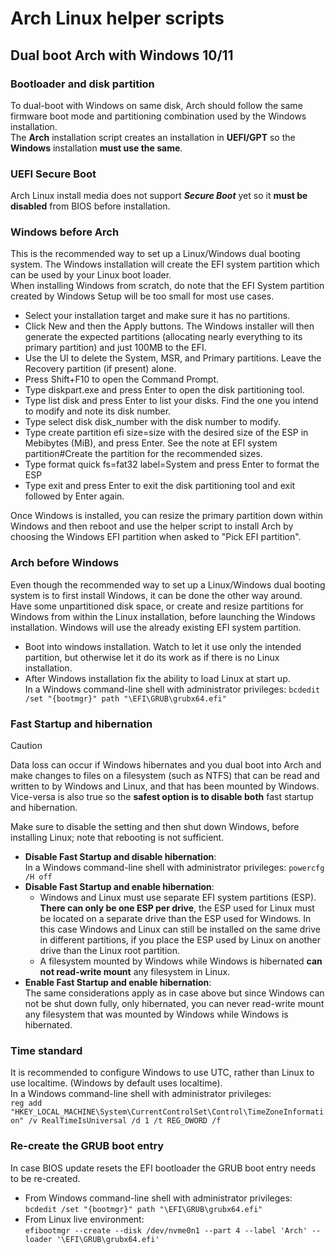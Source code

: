 # Arch Linux helper scripts

## Dual boot Arch with Windows 10/11

### Bootloader and disk partition
To dual-boot with Windows on same disk, Arch should follow the same firmware boot mode and partitioning combination used by the Windows installation.  
The **Arch** installation script creates an installation in **UEFI/GPT** so the **Windows** installation **must use the same**.

### UEFI Secure Boot
Arch Linux install media does not support ***Secure Boot*** yet so it **must be disabled** from BIOS before installation.

### Windows before Arch
This is the recommended way to set up a Linux/Windows dual booting system. The Windows installation will create the EFI system partition which can be used by your Linux boot loader.  
When installing Windows from scratch, do note that the EFI System partition created by Windows Setup will be too small for most use cases.

- Select your installation target and make sure it has no partitions.
- Click New and then the Apply buttons. The Windows installer will then generate the expected partitions (allocating nearly everything to its primary partition) and just 100MB to the EFI.
- Use the UI to delete the System, MSR, and Primary partitions. Leave the Recovery partition (if present) alone.
- Press Shift+F10 to open the Command Prompt.
- Type diskpart.exe and press Enter to open the disk partitioning tool.
- Type list disk and press Enter to list your disks. Find the one you intend to modify and note its disk number.
- Type select disk disk_number with the disk number to modify.
- Type create partition efi size=size with the desired size of the ESP in Mebibytes (MiB), and press Enter. See the note at EFI system partition#Create the partition for the recommended sizes.
- Type format quick fs=fat32 label=System and press Enter to format the ESP
- Type exit and press Enter to exit the disk partitioning tool and exit followed by Enter again.

Once Windows is installed, you can resize the primary partition down within Windows and then reboot and use the helper script to install Arch by choosing the Windows EFI partition when asked to "Pick EFI partition".

### Arch before Windows
Even though the recommended way to set up a Linux/Windows dual booting system is to first install Windows, it can be done the other way around. Have some unpartitioned disk space, or create and resize partitions for Windows from within the Linux installation, before launching the Windows installation. Windows will use the already existing EFI system partition.

- Boot into windows installation. Watch to let it use only the intended partition, but otherwise let it do its work as if there is no Linux installation.
- After Windows installation fix the ability to load Linux at start up.  
  In a Windows command-line shell with administrator privileges: `bcdedit /set "{bootmgr}" path "\EFI\GRUB\grubx64.efi"`

### Fast Startup and hibernation
> [!CAUTION]
> Data loss can occur if Windows hibernates and you dual boot into Arch and make changes to files on a filesystem (such as NTFS) that can be read and written to by Windows and Linux, and that has been mounted by Windows.  
> Vice-versa is also true so the **safest option is to disable both** fast startup and hibernation.

Make sure to disable the setting and then shut down Windows, before installing Linux; note that rebooting is not sufficient.

- **Disable Fast Startup and disable hibernation**:  
  In a Windows command-line shell with administrator privileges: `powercfg /H off`
- **Disable Fast Startup and enable hibernation**:  
  - Windows and Linux must use separate EFI system partitions (ESP). **There can only be one ESP per drive**, the ESP used for Linux must be located on a separate drive than the ESP used for Windows. In this case Windows and Linux can still be installed on the same drive in different partitions, if you place the ESP used by Linux on another drive than the Linux root partition.
  - A filesystem mounted by Windows while Windows is hibernated **can not read-write mount** any filesystem in Linux.
- **Enable Fast Startup and enable hibernation**:  
  The same considerations apply as in case above but since Windows can not be shut down fully, only hibernated, you can never read-write mount any filesystem that was mounted by Windows while Windows is hibernated.

### Time standard
It is recommended to configure Windows to use UTC, rather than Linux to use localtime. (Windows by default uses localtime).  
In a Windows command-line shell with administrator privileges:  
`reg add "HKEY_LOCAL_MACHINE\System\CurrentControlSet\Control\TimeZoneInformation" /v RealTimeIsUniversal /d 1 /t REG_DWORD /f`

### Re-create the GRUB boot entry
In case BIOS update resets the EFI bootloader the GRUB boot entry needs to be re-created.

- From Windows command-line shell with administrator privileges:  
  `bcdedit /set "{bootmgr}" path "\EFI\GRUB\grubx64.efi"`
- From Linux live environment:  
  `efibootmgr --create --disk /dev/nvme0n1 --part 4 --label 'Arch' --loader '\EFI\GRUB\grubx64.efi'`
